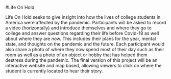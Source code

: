 #Life On Hold

Life On Hold seeks to give insight into how the lives of college students in America were affected by the pandemic. Participants will be asked to record a video (horizontally) and introduce themselves and where they go to college and answer questions regarding their life before Covid-19 as well about where they are now. This includes their plans for the year, mental state, and thoughts on the pandemic and the future. Each participant would also share a photo of where they now spend most of their day such as their room as well as a photo of an object or hobby that has helped them destress during the pandemic. The final version of this project will be an interactive website and map based, allowing viewers to click on where the student is currently located to hear their story. 

